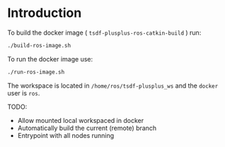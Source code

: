 # Introduction

To build the docker image ( `tsdf-plusplus-ros-catkin-build` ) run:
```bash
./build-ros-image.sh
```

To run the docker image use:
```bash
./run-ros-image.sh
```

The workspace is located in `/home/ros/tsdf-plusplus_ws` and the `docker` user is `ros`.

TODO:
 - Allow mounted local workspaced in docker
 - Automatically build the current (remote) branch
 - Entrypoint with all nodes running